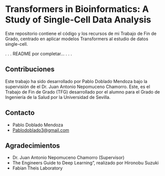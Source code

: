 # Transformers in Bioinformatics: A Study of Single-Cell Data Analysis

Este repositorio contiene el código y los recursos de mi Trabajo de Fin de Grado, centrado en aplicar modelos Transformers al estudio de datos single-cell.

.
.
.
README por completar...
.
.
.

## Contribuciones

Este trabajo ha sido desarrollado por Pablo Doblado Mendoza bajo la supervisión de el Dr. Juan Antonio Nepomuceno Chamorro. Este, es el Trabajo de Fin de Grado (TFG) desarrollado por el alumno 
para el Grado de Ingeniería de la Salud por la Universidad de Sevilla.

## Contacto

* Pablo Doblado Mendoza
* Pablodoblado3@gmail.com

## Agradecimientos

* Dr. Juan Antonio Nepomuceno Chamorro (Supervisor) 
* The Engineers Guide to Deep Learning”, realizado por Hironobu Suzuki
* Fabian Theis Laboratory
